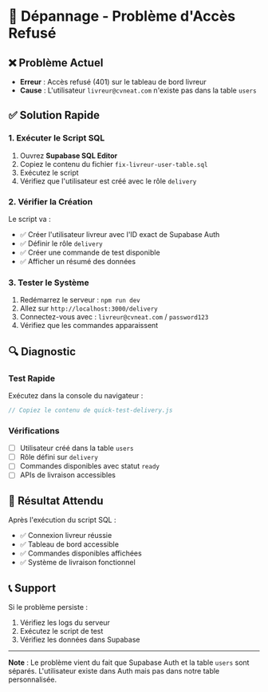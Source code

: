 # 🚨 Dépannage - Problème d'Accès Refusé

## ❌ Problème Actuel
- **Erreur** : Accès refusé (401) sur le tableau de bord livreur
- **Cause** : L'utilisateur `livreur@cvneat.com` n'existe pas dans la table `users`

## ✅ Solution Rapide

### 1. Exécuter le Script SQL
1. Ouvrez **Supabase SQL Editor**
2. Copiez le contenu du fichier `fix-livreur-user-table.sql`
3. Exécutez le script
4. Vérifiez que l'utilisateur est créé avec le rôle `delivery`

### 2. Vérifier la Création
Le script va :
- ✅ Créer l'utilisateur livreur avec l'ID exact de Supabase Auth
- ✅ Définir le rôle `delivery`
- ✅ Créer une commande de test disponible
- ✅ Afficher un résumé des données

### 3. Tester le Système
1. Redémarrez le serveur : `npm run dev`
2. Allez sur `http://localhost:3000/delivery`
3. Connectez-vous avec : `livreur@cvneat.com` / `password123`
4. Vérifiez que les commandes apparaissent

## 🔍 Diagnostic

### Test Rapide
Exécutez dans la console du navigateur :
```javascript
// Copiez le contenu de quick-test-delivery.js
```

### Vérifications
- [ ] Utilisateur créé dans la table `users`
- [ ] Rôle défini sur `delivery`
- [ ] Commandes disponibles avec statut `ready`
- [ ] APIs de livraison accessibles

## 🚀 Résultat Attendu

Après l'exécution du script SQL :
- ✅ Connexion livreur réussie
- ✅ Tableau de bord accessible
- ✅ Commandes disponibles affichées
- ✅ Système de livraison fonctionnel

## 📞 Support

Si le problème persiste :
1. Vérifiez les logs du serveur
2. Exécutez le script de test
3. Vérifiez les données dans Supabase

---

**Note** : Le problème vient du fait que Supabase Auth et la table `users` sont séparés. L'utilisateur existe dans Auth mais pas dans notre table personnalisée.
